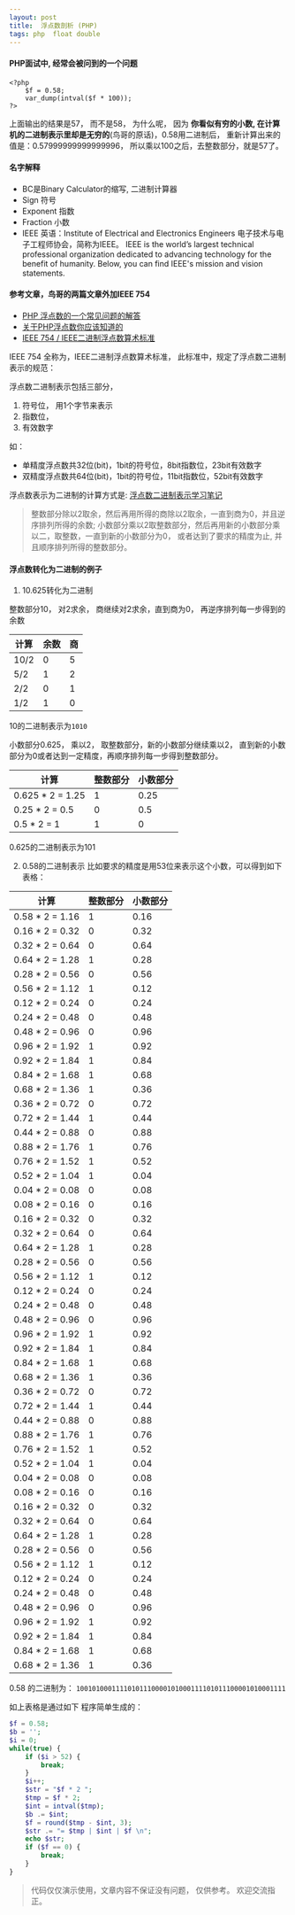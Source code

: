 ```yaml
---
layout: post
title:  浮点数剖析 (PHP)
tags: php  float double 
---
```



#### PHP面试中, 经常会被问到的一个问题
```
<?php
    $f = 0.58;
    var_dump(intval($f * 100)); 
?>
```

上面输出的结果是57， 而不是58， 为什么呢， 因为 **你看似有穷的小数, 在计算机的二进制表示里却是无穷的**(鸟哥的原话)，0.58用二进制后， 重新计算出来的值是：0.57999999999999996， 所以乘以100之后，去整数部分，就是57了。


#### 名字解释

* BC是Binary Calculator的缩写, 二进制计算器
* Sign 符号
* Exponent 指数
* Fraction 小数
* IEEE 英语：Institute of Electrical and Electronics Engineers 电子技术与电子工程师协会，简称为IEEE。 IEEE is the world’s largest technical professional organization dedicated to advancing technology for the benefit of humanity. Below, you can find IEEE's mission and vision statements.
 
 
#### 参考文章，鸟哥的两篇文章外加IEEE 754 

* [PHP 浮点数的一个常见问题的解答](http://www.laruence.com/2013/03/26/2884.html)
* [关于PHP浮点数你应该知道的](http://www.laruence.com/2011/12/19/2399.html)
* [IEEE 754 / IEEE二进制浮点数算术标准](https://en.wikipedia.org/wiki/IEEE_754)


IEEE 754 全称为，IEEE二进制浮点数算术标准， 
此标准中，规定了浮点数二进制表示的规范：

浮点数二进制表示包括三部分，
1. 符号位， 用1个字节来表示
2. 指数位，
3. 有效数字

如： 
* 单精度浮点数共32位(bit)，1bit的符号位，8bit指数位，23bit有效数字
* 双精度浮点数共64位(bit)，1bit的符号位，11bit指数位，52bit有效数字


浮点数表示为二进制的计算方式是: [浮点数二进制表示学习笔记](http://blog.163.com/yql_bl/blog/static/847851692008112013117685/)
> 整数部分除以2取余，然后再用所得的商除以2取余，一直到商为0，并且逆序排列所得的余数; 小数部分乘以2取整数部分，然后再用新的小数部分乘以二，取整数，一直到新的小数部分为0， 或者达到了要求的精度为止, 并且顺序排列所得的整数部分。 


#### 浮点数转化为二进制的例子

1. 10.625转化为二进制


整数部分10， 对2求余， 商继续对2求余，直到商为0， 再逆序排列每一步得到的余数

计算|余数|商
--|--| --
10/2|0| 5
5/2|1|2
2/2|0|1
1/2|1|0

10的二进制表示为`1010`

小数部分0.625， 乘以2， 取整数部分，新的小数部分继续乘以2， 直到新的小数部分为0或者达到一定精度，再顺序排列每一步得到整数部分。

计算|整数部分|小数部分
---|--|---
0.625 * 2 = 1.25 | 1 | 0.25
0.25 * 2 = 0.5 | 0 | 0.5
0.5 * 2 = 1 | 1 | 0

0.625的二进制表示为101


2. 0.58的二进制表示
比如要求的精度是用53位来表示这个小数，可以得到如下表格：

计算|整数部分|小数部分
---|--|---
0.58 * 2 = 1.16 | 1 | 0.16
0.16 * 2 = 0.32 | 0 | 0.32
0.32 * 2 = 0.64 | 0 | 0.64
0.64 * 2 = 1.28 | 1 | 0.28
0.28 * 2 = 0.56 | 0 | 0.56
0.56 * 2 = 1.12 | 1 | 0.12
0.12 * 2 = 0.24 | 0 | 0.24
0.24 * 2 = 0.48 | 0 | 0.48
0.48 * 2 = 0.96 | 0 | 0.96
0.96 * 2 = 1.92 | 1 | 0.92
0.92 * 2 = 1.84 | 1 | 0.84
0.84 * 2 = 1.68 | 1 | 0.68
0.68 * 2 = 1.36 | 1 | 0.36
0.36 * 2 = 0.72 | 0 | 0.72
0.72 * 2 = 1.44 | 1 | 0.44
0.44 * 2 = 0.88 | 0 | 0.88
0.88 * 2 = 1.76 | 1 | 0.76
0.76 * 2 = 1.52 | 1 | 0.52
0.52 * 2 = 1.04 | 1 | 0.04
0.04 * 2 = 0.08 | 0 | 0.08
0.08 * 2 = 0.16 | 0 | 0.16
0.16 * 2 = 0.32 | 0 | 0.32
0.32 * 2 = 0.64 | 0 | 0.64
0.64 * 2 = 1.28 | 1 | 0.28
0.28 * 2 = 0.56 | 0 | 0.56
0.56 * 2 = 1.12 | 1 | 0.12
0.12 * 2 = 0.24 | 0 | 0.24
0.24 * 2 = 0.48 | 0 | 0.48
0.48 * 2 = 0.96 | 0 | 0.96
0.96 * 2 = 1.92 | 1 | 0.92
0.92 * 2 = 1.84 | 1 | 0.84
0.84 * 2 = 1.68 | 1 | 0.68
0.68 * 2 = 1.36 | 1 | 0.36
0.36 * 2 = 0.72 | 0 | 0.72
0.72 * 2 = 1.44 | 1 | 0.44
0.44 * 2 = 0.88 | 0 | 0.88
0.88 * 2 = 1.76 | 1 | 0.76
0.76 * 2 = 1.52 | 1 | 0.52
0.52 * 2 = 1.04 | 1 | 0.04
0.04 * 2 = 0.08 | 0 | 0.08
0.08 * 2 = 0.16 | 0 | 0.16
0.16 * 2 = 0.32 | 0 | 0.32
0.32 * 2 = 0.64 | 0 | 0.64
0.64 * 2 = 1.28 | 1 | 0.28
0.28 * 2 = 0.56 | 0 | 0.56
0.56 * 2 = 1.12 | 1 | 0.12
0.12 * 2 = 0.24 | 0 | 0.24
0.24 * 2 = 0.48 | 0 | 0.48
0.48 * 2 = 0.96 | 0 | 0.96
0.96 * 2 = 1.92 | 1 | 0.92
0.92 * 2 = 1.84 | 1 | 0.84
0.84 * 2 = 1.68 | 1 | 0.68
0.68 * 2 = 1.36 | 1 | 0.36


0.58 的二进制为： `10010100011110101110000101000111101011100001010001111`


如上表格是通过如下 程序简单生成的：

```php
$f = 0.58;
$b = '';
$i = 0;
while(true) {
    if ($i > 52) {
        break;
    }
    $i++;
    $str = "$f * 2 ";
    $tmp = $f * 2;
    $int = intval($tmp);
    $b .= $int;
    $f = round($tmp - $int, 3);
    $str .= "= $tmp | $int | $f \n";
    echo $str;
    if ($f == 0) {
        break;
    }
}
```


> 代码仅仅演示使用，文章内容不保证没有问题， 仅供参考。 欢迎交流指正。